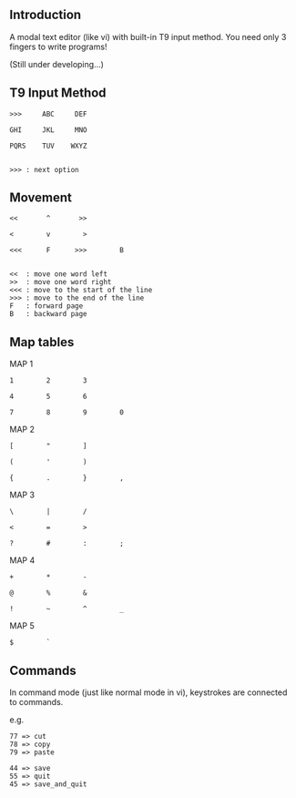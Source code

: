 ## Introduction

A modal text editor (like vi) with built-in T9 input method. You need only 3 fingers to write programs!

(Still under developing...)


## T9 Input Method

```
>>>     ABC     DEF

GHI     JKL     MNO

PQRS    TUV    WXYZ


>>> : next option
```


## Movement

```
<<       ^       >>

<        v        >

<<<      F      >>>        B


<<  : move one word left
>>  : move one word right
<<< : move to the start of the line
>>> : move to the end of the line
F   : forward page
B   : backward page
```


## Map tables

MAP 1

```
1        2        3

4        5        6

7        8        9        0
```

MAP 2

```
[        "        ]

(        '        )

{        .        }        ,
```


MAP 3

```
\        |        /

<        =        >

?        #        :        ;
```

MAP 4

```
+        *        -

@        %        &

!        ~        ^        _
```

MAP 5

```
$        `
```

## Commands

In command mode (just like normal mode in vi), keystrokes are connected to commands.

e.g.

```
77 => cut
78 => copy
79 => paste

44 => save
55 => quit
45 => save_and_quit
```


